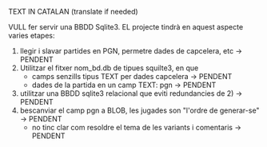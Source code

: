 TEXT IN CATALAN (translate if needed)

VULL fer servir una BBDD Sqlite3.
EL projecte tindrà en aquest aspecte varies etapes:
1) llegir i slavar partides en PGN, permetre dades de capcelera, etc -> PENDENT
2) Utilitzar el fitxer nom_bd.db de tipues squilte3, en que 
     - camps senzills tipus TEXT per dades capcelera -> PENDENT
     - dades de la partida en un camp TEXT: pgn -> PENDENT
3) utilitzar una BBDD sqlite3 relacional que eviti redundancies de 2)  -> PENDENT
4) bescanviar el camp pgn a BLOB, les jugades son "l'ordre de generar-se" -> PENDENT
      - no tinc clar com resoldre el tema de les variants i comentaris -> PENDENT
